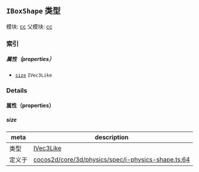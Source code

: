 ## `IBoxShape` 类型



模块: [cc](../modules/cc.md)
父模块: [cc](../modules/cc.md)






### 索引

##### 属性（properties）

  - [`size`](#size) `IVec3Like` 





### Details


#### 属性（properties）


##### size

> 

| meta | description |
|------|-------------|
| 类型 | <a href="../classes/IVec3Like.html" class="crosslink">IVec3Like</a> |
| 定义于 | [cocos2d/core/3d/physics/spec/i-physics-shape.ts:64](https://github.com/cocos-creator/engine/blob/f495398f4307775f0f733162e3d128d81e063063/cocos2d/core/3d/physics/spec/i-physics-shape.ts#L64) |






